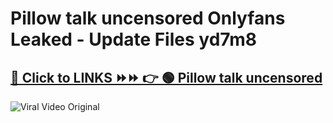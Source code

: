 
 # Pillow talk uncensored Onlyfans Leaked - Update Files yd7m8

## <h2><a href="https://clipsfans.com/Pillow_talk_uncensored&ref=git">🔗 Click to LINKS ⏩⏩ 👉 🟢 Pillow talk uncensored </a></h2>

<a href="https://clipsfans.com/Pillow_talk_uncensored&ref=git" rel="nofollow" data-target="animated-image.originalLink"><img src="https://i.ibb.co.com/xMMVF88/686577567.gif" alt="Viral Video Original" style="max-width: 100%; display: inline-block;" data-target="animated-image.originalImage"></a>

